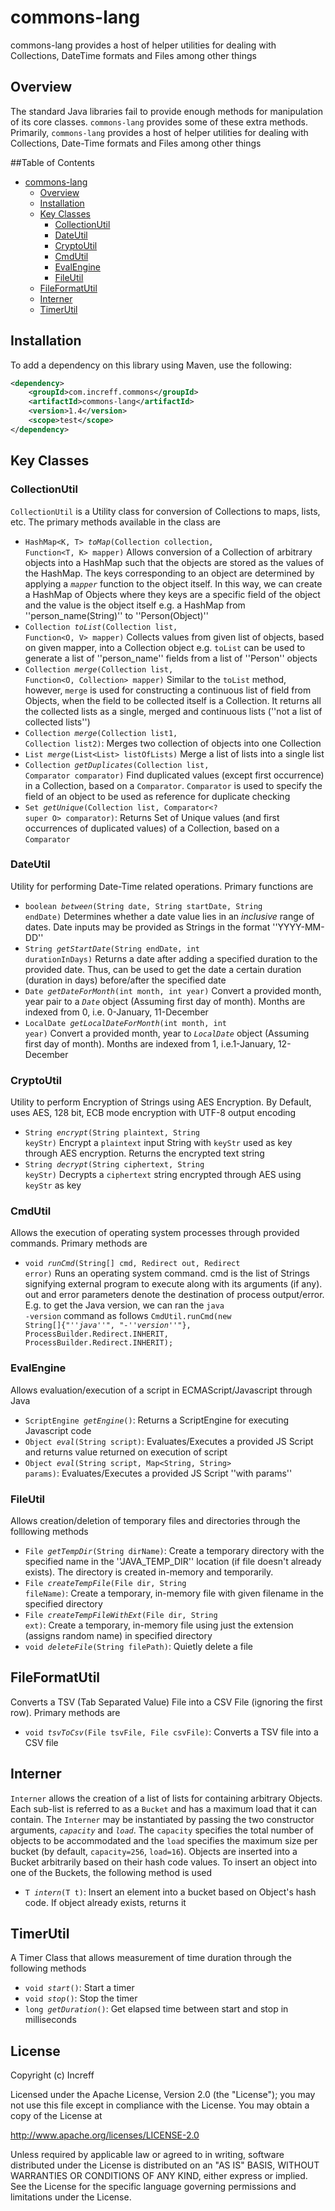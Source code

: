 # commons-lang
commons-lang provides a host of helper utilities for dealing with Collections, DateTime formats and Files among other things

## Overview
The standard Java libraries fail to provide enough methods for manipulation of its core classes. <code>commons-lang</code> provides some of these extra methods. Primarily, <code>commons-lang</code> provides a host of helper utilities for dealing with Collections, Date-Time formats and Files among other things

##Table of Contents
- [commons-lang](#commons-lang)
    * [Overview](#overview)
    * [Installation](#installation)
    * [Key Classes](#key-classes)
        + [CollectionUtil](#collectionutil)
        + [DateUtil](#dateutil)
        + [CryptoUtil](#cryptoutil)
        + [CmdUtil](#cmdutil)
        + [EvalEngine](#evalengine)
        + [FileUtil](#fileutil)
    * [FileFormatUtil](#fileformatutil)
    * [Interner](#interner)
    * [TimerUtil](#timerutil)

## Installation
To add a dependency on this library using Maven, use the following:
```xml
<dependency>
    <groupId>com.increff.commons</groupId>
    <artifactId>commons-lang</artifactId>
    <version>1.4</version>
    <scope>test</scope>
</dependency>
```

## Key Classes
### CollectionUtil
<code>CollectionUtil</code> is a Utility class for conversion of Collections to maps, lists, etc. The primary methods available in the class are
* <code>HashMap<K, T> *toMap*(Collection<T> collection, Function<T, K> mapper)</code>  Allows conversion of a Collection of arbitrary objects into a HashMap such that the objects are stored as the values of the HashMap. The keys corresponding to an object are determined by applying a <code>*mapper*</code> function to the object itself. In this way, we can create a HashMap of Objects where they keys are a specific field of the object and the value is the object itself e.g. a HashMap from ''person_name(String)'' to ''Person(Object)''
* <code>Collection<V> *toList*(Collection<O> list, Function<O, V> mapper)</code>  Collects values from given list of objects, based on given mapper, into a Collection object e.g. <code>toList</code> can be used to generate a list of ''person_name'' fields from a list of ''Person'' objects
* <code>Collection<V> *merge*(Collection<O> list, Function<O, Collection<V>> mapper)</code>  Similar to the <code>toList</code> method, however, <code>merge</code> is used for constructing a continuous list of field from Objects, when the field to be collected itself is a Collection. It returns all the collected lists as a single, merged and continuous lists (''not a list of collected lists'')
* <code>Collection<O> *merge*(Collection<O> list1, Collection<O> list2)</code>:   Merges two collection of objects into one Collection
* <code>List<O> *merge*(List<List<O>> listOfLists)</code>  Merge a list of lists into a single list
* <code>Collection<O> *getDuplicates*(Collection<O> list, Comparator<O> comparator)</code>  Find duplicated values (except first occurrence) in a Collection, based on a <code>Comparator</code>. <code>Comparator</code> is used to specify the field of an object to be used as reference for duplicate checking
* <code>Set<O> *getUnique*(Collection<O> list, Comparator<? super O> comparator)</code>:   Returns Set of Unique values (and first occurrences of duplicated values) of a Collection, based on a <code>Comparator</code>

### DateUtil
Utility for performing Date-Time related operations. Primary functions are
* <code>boolean *between*(String date, String startDate, String endDate)</code>  Determines whether a date value lies in an *inclusive* range of dates. Date inputs may be provided as Strings in the format ''YYYY-MM-DD''
* <code>String *getStartDate*(String endDate, int durationInDays)</code>  Returns a date after adding a specified duration to the provided date. Thus, can be used to get the date a certain duration (duration in days) before/after the specified date
* <code>Date *getDateForMonth*(int month, int year)</code>  Convert a provided month, year pair to a <code>*Date*</code> object (Assuming first day of month). Months are indexed from 0, i.e. 0-January, 11-December
* <code>LocalDate *getLocalDateForMonth*(int month, int year)</code>  Convert a provided month, year to <code>*LocalDate*</code> object (Assuming first day of month). Months are indexed from 1, i.e.1-January, 12-December

### CryptoUtil
Utility to perform Encryption of Strings using AES Encryption. By Default, uses AES, 128 bit, ECB mode encryption with UTF-8 output encoding
* <code>String *encrypt*(String plaintext, String keyStr)</code>  Encrypt a <code>plaintext</code> input String with <code>keyStr</code> used as key through AES encryption. Returns the encrypted text string
* <code>String *decrypt*(String ciphertext, String keyStr)</code>  Decrypts a <code>ciphertext</code> string encrypted through AES using <code>keyStr</code> as key

### CmdUtil
Allows the execution of operating system processes through provided commands. Primary methods are
* <code>void *runCmd*(String[] cmd, Redirect out, Redirect error)</code>  Runs an operating system command. cmd is the list of Strings signifying external program to execute along with its arguments (if any). out and error parameters denote the destination of process output/error. E.g. to get the Java version, we can ran the <code>java -version</code> command as follows  <code>CmdUtil.runCmd(new String[]{"*''java*''", "-*''version*''"}, ProcessBuilder.Redirect.INHERIT, ProcessBuilder.Redirect.INHERIT);</code>

### EvalEngine
Allows evaluation/execution of a script in ECMAScript/Javascript through Java
* <code>ScriptEngine *getEngine*()</code>: Returns a ScriptEngine for executing Javascript code
* <code>Object *eval*(String script)</code>: Evaluates/Executes a provided JS Script and returns value returned on execution of script
* <code>Object *eval*(String script, Map<String, String> params)</code>: Evaluates/Executes a provided JS Script ''with params''

### FileUtil
Allows creation/deletion of temporary files and directories through the folllowing methods
* <code>File *getTempDir*(String dirName)</code>: Create a temporary directory with the specified name in the ''JAVA_TEMP_DIR'' location (if file doesn't already exists). The directory is created in-memory and temporarily.
* <code>File *createTempFile*(File dir, String fileName)</code>: Create a temporary, in-memory file with given filename in the specified directory
* <code>File *createTempFileWithExt*(File dir, String ext)</code>: Create a temporary, in-memory file using just the extension (assigns random name) in specified directory
* <code>void *deleteFile*(String filePath)</code>: Quietly delete a file

## FileFormatUtil
Converts a TSV (Tab Separated Value) File into a CSV File (ignoring the first row). Primary methods are
* <code>void *tsvToCsv*(File tsvFile, File csvFile)</code>: Converts a TSV file into a CSV file

## Interner
<code>Interner</code> allows the creation of a list of lists for containing arbitrary Objects. Each sub-list is referred to as a <code>Bucket</code> and has a maximum load that it can contain. The <code>Interner</code> may be instantiated by passing the two constructor arguments, <code>*capacity*</code> and <code>*load*</code>. The <code>capacity</code> specifies the total number of objects to be accommodated and the <code>load</code> specifies the maximum size per bucket (by default, <code>capacity=256</code>, <code>load=16</code>). Objects are inserted into a Bucket arbitrarily based on their hash code values. To insert an object into one of the Buckets, the following method is used
* <code>T *intern*(T t)</code>: Insert an element into a bucket based on Object's hash code. If object already exists, returns it

## TimerUtil
A Timer Class that allows measurement of time duration through the following methods
* <code>void *start*()</code>: Start a timer
* <code>void *stop*()</code>: Stop the timer
* <code>long *getDuration*()</code>: Get elapsed time between start and stop in milliseconds

## License
Copyright (c) Increff

Licensed under the Apache License, Version 2.0 (the "License"); you may not use this file except
in compliance with the License. You may obtain a copy of the License at

http://www.apache.org/licenses/LICENSE-2.0

Unless required by applicable law or agreed to in writing, software distributed under the License
is distributed on an "AS IS" BASIS, WITHOUT WARRANTIES OR CONDITIONS OF ANY KIND, either express
or implied. See the License for the specific language governing permissions and limitations under
the License.